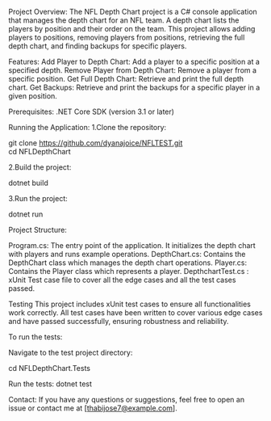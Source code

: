 Project Overview:
The NFL Depth Chart project is a C# console application that manages the depth chart for an NFL team. A depth chart lists the players by position and their order on the team. This project allows adding players to positions, removing players from positions, retrieving the full depth chart, and finding backups for specific players.

Features:
Add Player to Depth Chart: Add a player to a specific position at a specified depth.
Remove Player from Depth Chart: Remove a player from a specific position.
Get Full Depth Chart: Retrieve and print the full depth chart.
Get Backups: Retrieve and print the backups for a specific player in a given position.

Prerequisites:
.NET Core SDK (version 3.1 or later)

Running the Application:
1.Clone the repository:

git clone https://github.com/dyanajoice/NFLTEST.git  
cd NFLDepthChart

2.Build the project:

dotnet build

3.Run the project:

dotnet run

Project Structure:

Program.cs: The entry point of the application. It initializes the depth chart with players and runs example operations.
DepthChart.cs: Contains the DepthChart class which manages the depth chart operations.
Player.cs: Contains the Player class which represents a player.
DepthchartTest.cs : xUnit Test case file to cover all the edge cases and all the test cases passed.

Testing
This project includes xUnit test cases to ensure all functionalities work correctly. All test cases have been written to cover various edge cases and have passed successfully, ensuring robustness and reliability.

To run the tests:

Navigate to the test project directory:

cd NFLDepthChart.Tests

Run the tests:
dotnet test

Contact:
If you have any questions or suggestions, feel free to open an issue or contact me at [thabijose7@example.com].
